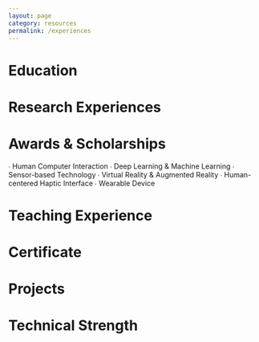 ```yaml
---
layout: page
category: resources
permalink: /experiences
---
```



# Education


# Research Experiences


# Awards & Scholarships

∙ Human Computer Interaction 
∙ Deep Learning & Machine Learning
∙ Sensor-based Technology 
∙ Virtual Reality & Augmented Reality
∙ Human-centered Haptic Interface
∙ Wearable Device

# Teaching Experience

# Certificate

# Projects

# Technical Strength

